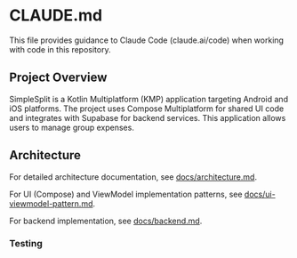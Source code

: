 # CLAUDE.md

This file provides guidance to Claude Code (claude.ai/code) when working with code in this repository.

## Project Overview

SimpleSplit is a Kotlin Multiplatform (KMP) application targeting Android and iOS platforms. 
The project uses Compose Multiplatform for shared UI code and integrates with Supabase for backend services.
This application allows users to manage group expenses.

## Architecture

For detailed architecture documentation, see [docs/architecture.md](docs/architecture.md).

For UI (Compose) and ViewModel implementation patterns, see [docs/ui-viewmodel-pattern.md](docs/ui-viewmodel-pattern.md).

For backend implementation, see [docs/backend.md](docs/backend.md).

### Testing